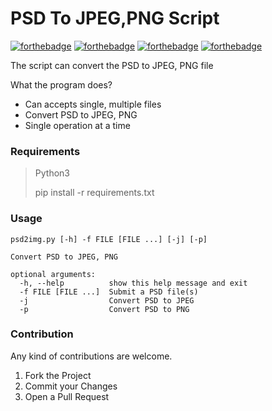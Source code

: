 # PSD To JPEG,PNG Script
[![forthebadge](https://forthebadge.com/images/badges/built-with-grammas-recipe.svg)](https://forthebadge.com)
[![forthebadge](https://forthebadge.com/images/badges/built-with-love.svg)](https://forthebadge.com)
[![forthebadge](https://forthebadge.com/images/badges/made-with-python.svg)](https://forthebadge.com)
[![forthebadge](https://forthebadge.com/images/badges/powered-by-water.svg)](https://forthebadge.com)

The script can convert the PSD to JPEG, PNG file 

What the program does?
- Can accepts single, multiple files
- Convert PSD to JPEG, PNG
- Single operation at a time

### Requirements
> Python3
> 
> pip install -r requirements.txt

### Usage
```
psd2img.py [-h] -f FILE [FILE ...] [-j] [-p]

Convert PSD to JPEG, PNG

optional arguments:
  -h, --help          show this help message and exit
  -f FILE [FILE ...]  Submit a PSD file(s)
  -j                  Convert PSD to JPEG
  -p                  Convert PSD to PNG
```

### Contribution
Any kind of contributions are welcome.

1. Fork the Project
2. Commit your Changes
3. Open a Pull Request
